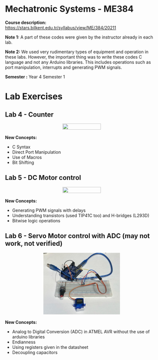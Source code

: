 # Mechatronic Systems - ME384
**Course description:** https://stars.bilkent.edu.tr/syllabus/view/ME/384/20211

**Note 1:** A part of these codes were given by the instructor already in each lab.

**Note 2:** We used very rudimentary types of equipment and operation in these labs. However, the important thing was to write these codes C language and not any Arduino libraries. This includes operations such as port manipulation, interrupts and generating PWM signals.

**Semester :** Year 4 Semester 1

# Lab Exercises

## Lab 4 - Counter

<p align="center">
  <img width=50% height=50% src="https://github.com/soly33tworks/ME-PHYS_Undergraduate_Courses/blob/main/ME384-Mechatronic_Systems/assets/L4.gif">
</p>

**New Concepts:** 
  - C Syntax
  - Direct Port Manipulation
  - Use of Macros
  - Bit Shifting

## Lab 5 - DC Motor control

<p align="center">
  <img width=50% height=50% src="https://github.com/soly33tworks/ME-PHYS_Undergraduate_Courses/blob/main/ME384-Mechatronic_Systems/assets/L5.gif">
</p>

**New Concepts:** 
  - Generating PWM signals with delays
  - Understanding transistors (used TIP41C too) and H-bridges (L293D)
  - Bitwise logic operations
 
## Lab 6 - Servo Motor control with ADC (may not work, not verified)

<p align="center">
  <img width=50% height=50% src="https://github.com/soly33tworks/ME-PHYS_Undergraduate_Courses/blob/main/ME384-Mechatronic_Systems/assets/L6.jfif">
</p>

**New Concepts:** 
  - Analog to Digital Conversion (ADC) in ATMEL AVR without the use of arduino libraries
  - Endianness
  - Using registers given in the datasheet
  - Decoupling capacitors


